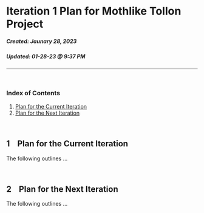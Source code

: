 # Iteration 1 Plan for Mothlike Tollon Project
##### Created: Jaunary 28, 2023
##### Updated: 01-28-23 @ 9:37 PM
---

&nbsp;
### Index of Contents

1. [Plan for the Current Iteration]()
2. [Plan for the Next Iteration]()


&nbsp;
## 1 &nbsp;&nbsp; Plan for the Current Iteration

The following outlines ...


&nbsp;
## 2 &nbsp;&nbsp; Plan for the Next Iteration

The following outlines ...